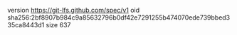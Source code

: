 version https://git-lfs.github.com/spec/v1
oid sha256:2bf8907b984c9a85632796b0df42e7291255b474070ede739bbed335ca8443d1
size 637
